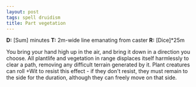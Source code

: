 ```yaml
---
layout: post
tags: spell druidism
title: Part vegetation
---
```

<b>D:</b> [Sum] minutes <b>T:</b> 2m-wide line emanating from caster <b>R:</b> [Dice]*25m

You bring your hand high up in the air, and bring it down in a direction you choose. All plantlife and vegetation in range displaces itself harmlessly to clear a path, removing any difficult terrain generated by it. Plant creatures can roll +Wit to resist this effect - if they don't resist, they must remain to the side for the duration, although they can freely move on that side.
